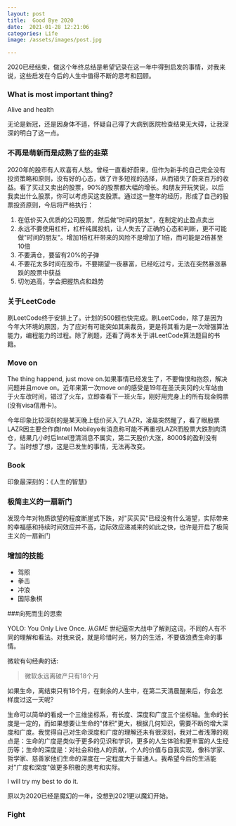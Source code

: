 ```yaml
---
layout: post
title:  Good Bye 2020
date:  2021-01-28 12:21:06
categories: Life
image: /assets/images/post.jpg

---
```


2020已经结束，做这个年终总结是希望记录在这一年中得到启发的事情，对我来说，这些启发在今后的人生中值得不断的思考和回顾。



### What is most important thing?

Alive and health

无论是新冠，还是因身体不适，怀疑自己得了大病到医院检查结果无大碍，让我深深的明白了这一点。

### 不再是萌新而是成熟了些的韭菜

2020年的股市有人欢喜有人愁。曾经一直看好蔚来，但作为新手的自己完全没有投资策略和原则，没有好的心态，做了许多短视的选择，从而错失了蔚来百万的收益。看了买过又卖出的股票，90%的股票都大幅的增长。和朋友开玩笑说，以后我卖出什么股票，你可以考虑买这支股票。通过这一整年的经历，形成了自己的股票投资原则，今后将严格执行：

1. 在低价买入优质的公司股票，然后做"时间的朋友"，在制定的止盈点卖出
2. 永远不要使用杠杆，杠杆纯属投机，让人失去了正确的心态和判断，更不可能做"时间的朋友"。增加1倍杠杆带来的风险不是增加了1倍，而可能是2倍甚至10倍
3. 不要满仓，要留有20%的子弹
4. 不要花太多时间在股市，不要期望一夜暴富，已经吃过亏，无法在突然暴涨暴跌的股票中获益
5. 切勿追高，学会把握热点和趋势

### 关于LeetCode

刷LeetCode终于安排上了。计划的500题也快完成。刷LeetCode，除了是因为今年大环境的原因，为了应对有可能突如其来裁员，更是将其看为是一次增强算法能力，编程能力的过程。除了刷题，还看了两本关于讲LeetCode算法题目的书籍。

### Move on

The thing happend, just move on.如果事情已经发生了，不要悔恨和抱怨，解决问题并且move on。近年来第一次move on的感受是19年在圣沃夫冈的火车站由于火车改时间，错过了火车，立即查看下一班火车，刚好用完身上的所有现金购票(没有visa信用卡)。

今年印象比较深刻的是某天晚上低价买入了LAZR，凌晨突然醒了，看了眼股票LAZR因主要合作商Intel Mobileye有消息称可能不再重视LAZR而股票大跌割肉清仓，结果几小时后Intel澄清消息不属实，第二天股价大涨，8000$的盈利没有了。当时想了想，这是已发生的事情，无法再改变。

### Book

印象最深刻的：《人生的智慧》



### 极简主义的一扇新门

发现今年对物质欲望的程度断崖式下跌，对"买买买"已经没有什么渴望，实际带来的幸福感和持续时间效应并不高，边际效应递减来的如此之快，也许是开启了极简主义的一扇新门



### 增加的技能

- 驾照
- 拳击
- 冲浪
- 国际象棋



###向死而生的思索

YOLO: You Only Live Once. 从*GME* 世纪逼空大战中了解到这词，不同的人有不同的理解和看法。对我来说，就是珍惜时光，努力的生活，不要做浪费生命的事情。

微软有句经典的话: 

> 微软永远离破产只有18个月

如果生命，离结束只有18个月，在剩余的人生中，在第二天清晨醒来后，你会怎样度过这一天呢?

生命可以简单的看成一个三维坐标系，有长度、深度和广度三个坐标轴。生命的长度是一定的，而如果想要让生命的"体积"更大，根据几何知识，需要不断的增大深度和广度。我觉得自己对生命深度和广度的理解还未有很深刻，我对二者浅薄的观点是：生命的广度是类似于更多的见识和学识，更多的人生体验和更丰富的人生经历等；生命的深度是：对社会和他人的贡献，个人的价值与自我实现，像科学家、哲学家、慈善家他们生命的深度在一定程度大于普通人。我希望今后的生活能对"广度和深度"做更多积极的思考和实际。

I will try my best to do it.



原以为2020已经是魔幻的一年，没想到2021更以魔幻开始。

### Fight



